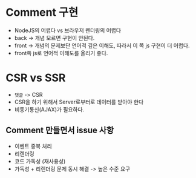 # Comment 구현

-   NodeJS의 어렵다 vs 브라우저 렌더링의 어렵다
-   back -> 개념 모르면 구현이 안된다.
-   front -> 개념의 문제보단 언어적 깊은 이해도, 따라서 이 쪽 js 구현이 더 어렵다.
-   front쪽 js로 언어적 이해도를 올리기 좋다.

# CSR vs SSR

-   `댓글` -> CSR
-   CSR을 하기 위해서 Server로부터로 데이터를 받아야 한다
-   비동기통신(AJAX)가 필요하다.

## Comment 만들면서 issue 사항

-   이벤트 중복 처리
-   리렌더링
-   코드 가독성 (재사용성)
-   가독성 + 리렌더링 문제 동시 해결 -> 높은 수준 요구
